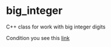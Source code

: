# big_integer
C++ class for work with big integer digits

Condition you see this [link](https://github.com/netology-code/cppl-homeworks/tree/main/11/02)
